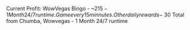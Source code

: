 Current Profit:
WowVegas Bingo - ~$215 - 1 Month 24/7 runtime. Game every 15 minnutes.
Other daily rewards - ~$30 Total from Chumba, Wowvegas - 1 Month 24/7 runtime
